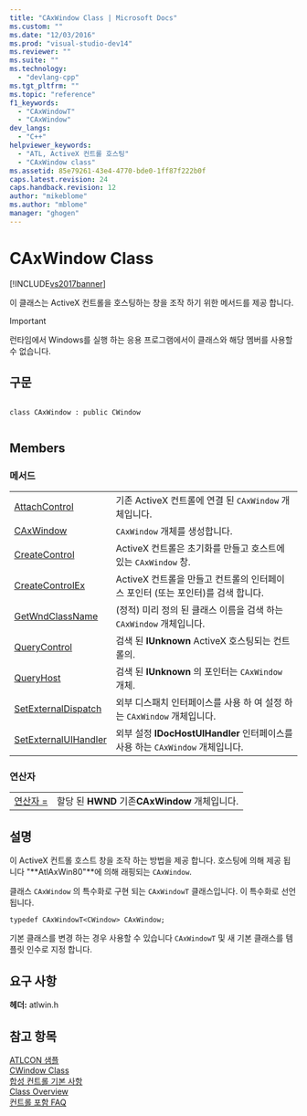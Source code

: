 ```yaml
---
title: "CAxWindow Class | Microsoft Docs"
ms.custom: ""
ms.date: "12/03/2016"
ms.prod: "visual-studio-dev14"
ms.reviewer: ""
ms.suite: ""
ms.technology: 
  - "devlang-cpp"
ms.tgt_pltfrm: ""
ms.topic: "reference"
f1_keywords: 
  - "CAxWindowT"
  - "CAxWindow"
dev_langs: 
  - "C++"
helpviewer_keywords: 
  - "ATL, ActiveX 컨트롤 호스팅"
  - "CAxWindow class"
ms.assetid: 85e79261-43e4-4770-bde0-1ff87f222b0f
caps.latest.revision: 24
caps.handback.revision: 12
author: "mikeblome"
ms.author: "mblome"
manager: "ghogen"
---
```

# CAxWindow Class
[!INCLUDE[vs2017banner](../../assembler/inline/includes/vs2017banner.md)]

이 클래스는 ActiveX 컨트롤을 호스팅하는 창을 조작 하기 위한 메서드를 제공 합니다.  
  
> [!IMPORTANT]
>  런타임에서 Windows를 실행 하는 응용 프로그램에서이 클래스와 해당 멤버를 사용할 수 없습니다.  
  
## 구문  
  
```  
  
class CAxWindow : public CWindow  
  
```  
  
## Members  
  
### 메서드  
  
|||  
|-|-|  
|[AttachControl](../Topic/CAxWindow::AttachControl.md)|기존 ActiveX 컨트롤에 연결 된 `CAxWindow` 개체입니다.|  
|[CAxWindow](../Topic/CAxWindow::CAxWindow.md)|`CAxWindow` 개체를 생성합니다.|  
|[CreateControl](../Topic/CAxWindow::CreateControl.md)|ActiveX 컨트롤은 초기화를 만들고 호스트에 있는 `CAxWindow` 창.|  
|[CreateControlEx](../Topic/CAxWindow::CreateControlEx.md)|ActiveX 컨트롤을 만들고 컨트롤의 인터페이스 포인터 \(또는 포인터\)를 검색 합니다.|  
|[GetWndClassName](../Topic/CAxWindow::GetWndClassName.md)|\(정적\) 미리 정의 된 클래스 이름을 검색 하는 `CAxWindow` 개체입니다.|  
|[QueryControl](../Topic/CAxWindow::QueryControl.md)|검색 된  **IUnknown** ActiveX 호스팅되는 컨트롤의.|  
|[QueryHost](../Topic/CAxWindow::QueryHost.md)|검색 된  **IUnknown** 의 포인터는 `CAxWindow` 개체.|  
|[SetExternalDispatch](../Topic/CAxWindow::SetExternalDispatch.md)|외부 디스패치 인터페이스를 사용 하 여 설정 하는 `CAxWindow` 개체입니다.|  
|[SetExternalUIHandler](../Topic/CAxWindow::SetExternalUIHandler.md)|외부 설정  **IDocHostUIHandler** 인터페이스를 사용 하는 `CAxWindow` 개체입니다.|  
  
### 연산자  
  
|||  
|-|-|  
|[연산자 \=](../Topic/CAxWindow::operator%20=.md)|할당 된  **HWND**  기존**CAxWindow** 개체입니다.|  
  
## 설명  
 이 ActiveX 컨트롤 호스트 창을 조작 하는 방법을 제공 합니다.  호스팅에 의해 제공 됩니다 "**AtlAxWin80"**에 의해 래핑되는 `CAxWindow`.  
  
 클래스 `CAxWindow` 의 특수화로 구현 되는 `CAxWindowT` 클래스입니다.  이 특수화로 선언 됩니다.  
  
 `typedef CAxWindowT<CWindow> CAxWindow;`  
  
 기본 클래스를 변경 하는 경우 사용할 수 있습니다 `CAxWindowT` 및 새 기본 클래스를 템플릿 인수로 지정 합니다.  
  
## 요구 사항  
 **헤더:** atlwin.h  
  
## 참고 항목  
 [ATLCON 샘플](../../top/visual-cpp-samples.md)   
 [CWindow Class](../../atl/reference/cwindow-class.md)   
 [합성 컨트롤 기본 사항](../../atl/atl-composite-control-fundamentals.md)   
 [Class Overview](../../atl/atl-class-overview.md)   
 [컨트롤 포함 FAQ](../../atl/atl-control-containment-faq.md)